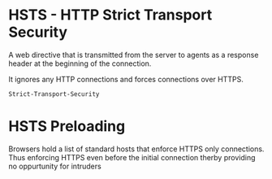 # HSTS - HTTP Strict Transport Security

 A web directive that is transmitted from the server to agents as a response header at the beginning of the connection.

 It ignores any HTTP connections and forces connections over HTTPS.

 `Strict-Transport-Security`


 # HSTS Preloading

Browsers hold a list of standard hosts that enforce HTTPS only connections. Thus enforcing HTTPS even before the initial connection therby providing no oppurtunity for intruders